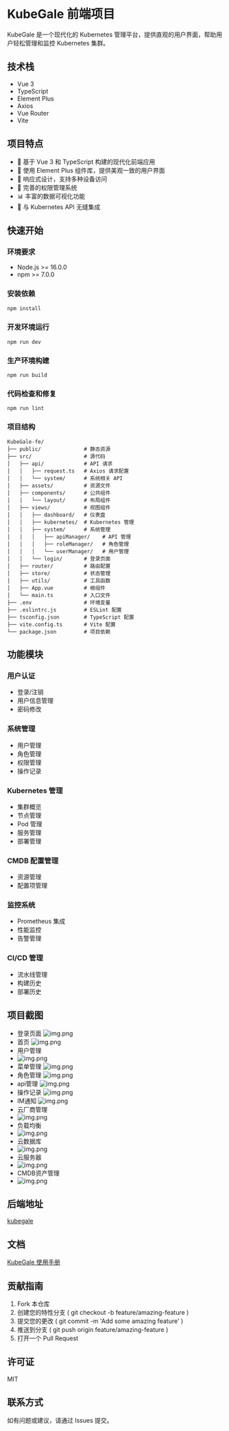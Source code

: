 # KubeGale 前端项目

KubeGale 是一个现代化的 Kubernetes 管理平台，提供直观的用户界面，帮助用户轻松管理和监控 Kubernetes 集群。

## 技术栈

- Vue 3
- TypeScript
- Element Plus
- Axios
- Vue Router
- Vite

## 项目特点

- 🚀 基于 Vue 3 和 TypeScript 构建的现代化前端应用
- 🎨 使用 Element Plus 组件库，提供美观一致的用户界面
- 📱 响应式设计，支持多种设备访问
- 🔐 完善的权限管理系统
- 📊 丰富的数据可视化功能
- 🔄 与 Kubernetes API 无缝集成

## 快速开始

### 环境要求

- Node.js >= 16.0.0
- npm >= 7.0.0

### 安装依赖

```bash
npm install
```

### 开发环境运行
```
npm run dev
```

### 生产环境构建
```
npm run build
```

### 代码检查和修复
```
npm run lint
```
### 项目结构
```
KubeGale-fe/
├── public/              # 静态资源
├── src/                 # 源代码
│   ├── api/             # API 请求
│   │   ├── request.ts   # Axios 请求配置
│   │   └── system/      # 系统相关 API
│   ├── assets/          # 资源文件
│   ├── components/      # 公共组件
│   │   └── layout/      # 布局组件
│   ├── views/           # 视图组件
│   │   ├── dashboard/   # 仪表盘
│   │   ├── kubernetes/  # Kubernetes 管理
│   │   ├── system/      # 系统管理
│   │   │   ├── apiManager/    # API 管理
│   │   │   ├── roleManager/   # 角色管理
│   │   │   └── userManager/   # 用户管理
│   │   └── login/       # 登录页面
│   ├── router/          # 路由配置
│   ├── store/           # 状态管理
│   ├── utils/           # 工具函数
│   ├── App.vue          # 根组件
│   └── main.ts          # 入口文件
├── .env                 # 环境变量
├── .eslintrc.js         # ESLint 配置
├── tsconfig.json        # TypeScript 配置
├── vite.config.ts       # Vite 配置
└── package.json         # 项目依赖
```

## 功能模块
### 用户认证
- 登录/注销
- 用户信息管理
- 密码修改
### 系统管理
- 用户管理
- 角色管理
- 权限管理
- 操作记录
### Kubernetes 管理
- 集群概览
- 节点管理
- Pod 管理
- 服务管理
- 部署管理
### CMDB 配置管理
- 资源管理
- 配置项管理
### 监控系统
- Prometheus 集成
- 性能监控
- 告警管理
### CI/CD 管理
- 流水线管理
- 构建历史
- 部署历史


## 项目截图

- 登录页面
![img.png](image/登录.png)
- 首页
![img.png](image/首页.png)
- 用户管理
- ![img.png](image/用户管理.png)
- 菜单管理
![img.png](image/菜单管理.png)
- 角色管理
![img.png](image/角色管理.png)
- api管理
![img.png](image/api管理.png)
- 操作记录
![img.png](image/操作记录.png)
- IM通知
![img.png](image/im.png)
- 云厂商管理
- ![img.png](image/云厂商管理.png)
- 负载均衡
- ![img.png](image/负载均衡.png)
- 云数据库
- ![img.png](image/云数据库.png)
- 云服务器
- ![img.png](image/云服务器.png)
- CMDB资产管理
- ![img.png](image/项目管理.png)


## 后端地址
[kubegale](https://github.com/daihao4371/KubeGale )

## 文档
[KubeGale 使用手册](docs/README.md)


## 贡献指南
1. Fork 本仓库
2. 创建您的特性分支 ( git checkout -b feature/amazing-feature )
3. 提交您的更改 ( git commit -m 'Add some amazing feature' )
4. 推送到分支 ( git push origin feature/amazing-feature )
5. 打开一个 Pull Request
## 许可证
MIT

## 联系方式
如有问题或建议，请通过 Issues 提交。